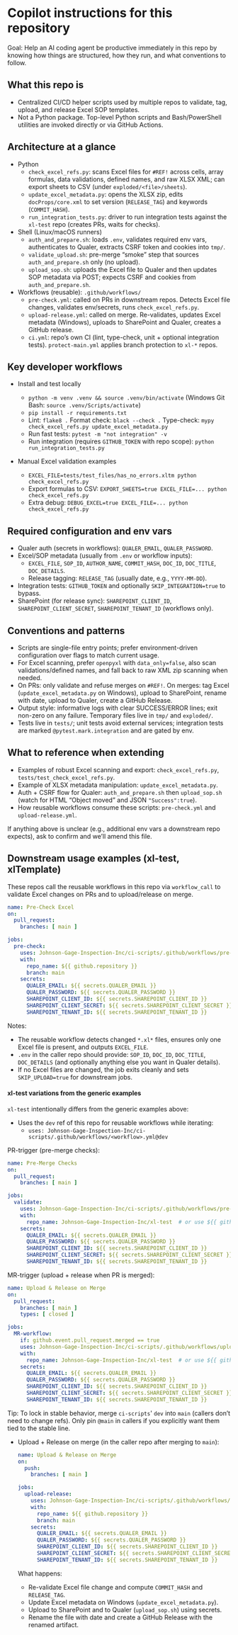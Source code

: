 # Copilot instructions for this repository

Goal: Help an AI coding agent be productive immediately in this repo by knowing how things are structured, how they run, and what conventions to follow.

## What this repo is
- Centralized CI/CD helper scripts used by multiple repos to validate, tag, upload, and release Excel SOP templates.
- Not a Python package. Top-level Python scripts and Bash/PowerShell utilities are invoked directly or via GitHub Actions.

## Architecture at a glance
- Python
  - `check_excel_refs.py`: scans Excel files for `#REF!` across cells, array formulas, data validations, defined names, and raw XLSX XML; can export sheets to CSV (under `exploded/<file>/sheets`).
  - `update_excel_metadata.py`: opens the XLSX zip, edits `docProps/core.xml` to set version (`RELEASE_TAG`) and keywords (`COMMIT_HASH`).
  - `run_integration_tests.py`: driver to run integration tests against the `xl-test` repo (creates PRs, waits for checks).
- Shell (Linux/macOS runners)
  - `auth_and_prepare.sh`: loads `.env`, validates required env vars, authenticates to Qualer, extracts CSRF token and cookies into `tmp/`.
  - `validate_upload.sh`: pre-merge “smoke” step that sources `auth_and_prepare.sh` only (no upload).
  - `upload_sop.sh`: uploads the Excel file to Qualer and then updates SOP metadata via POST; expects CSRF and cookies from `auth_and_prepare.sh`.
- Workflows (reusable): `.github/workflows/`
  - `pre-check.yml`: called on PRs in downstream repos. Detects Excel file changes, validates env/secrets, runs `check_excel_refs.py`.
  - `upload-release.yml`: called on merge. Re-validates, updates Excel metadata (Windows), uploads to SharePoint and Qualer, creates a GitHub release.
  - `ci.yml`: repo’s own CI (lint, type-check, unit + optional integration tests). `protect-main.yml` applies branch protection to `xl-*` repos.

## Key developer workflows
- Install and test locally
  - `python -m venv .venv && source .venv/bin/activate` (Windows Git Bash: `source .venv/Scripts/activate`)
  - `pip install -r requirements.txt`
  - Lint: `flake8 .`  Format check: `black --check .`  Type-check: `mypy check_excel_refs.py update_excel_metadata.py`
  - Run fast tests: `pytest -m "not integration" -v`
  - Run integration (requires `GITHUB_TOKEN` with repo scope): `python run_integration_tests.py`

- Manual Excel validation examples
  - `EXCEL_FILE=tests/test_files/has_no_errors.xltm python check_excel_refs.py`
  - Export formulas to CSV: `EXPORT_SHEETS=true EXCEL_FILE=... python check_excel_refs.py`
  - Extra debug: `DEBUG_EXCEL=true EXCEL_FILE=... python check_excel_refs.py`

## Required configuration and env vars
- Qualer auth (secrets in workflows): `QUALER_EMAIL`, `QUALER_PASSWORD`.
- Excel/SOP metadata (usually from `.env` or workflow inputs):
  - `EXCEL_FILE`, `SOP_ID`, `AUTHOR_NAME`, `COMMIT_HASH`, `DOC_ID`, `DOC_TITLE`, `DOC_DETAILS`.
  - Release tagging: `RELEASE_TAG` (usually date, e.g., `YYYY-MM-DD`).
- Integration tests: `GITHUB_TOKEN` and optionally `SKIP_INTEGRATION=true` to bypass.
- SharePoint (for release sync): `SHAREPOINT_CLIENT_ID`, `SHAREPOINT_CLIENT_SECRET`, `SHAREPOINT_TENANT_ID` (workflows only).

## Conventions and patterns
- Scripts are single-file entry points; prefer environment-driven configuration over flags to match current usage.
- For Excel scanning, prefer `openpyxl` with `data_only=false`, also scan validations/defined names, and fall back to raw XML zip scanning when needed.
- On PRs: only validate and refuse merges on `#REF!`. On merges: tag Excel (`update_excel_metadata.py` on Windows), upload to SharePoint, rename with date, upload to Qualer, create a GitHub Release.
- Output style: informative logs with clear SUCCESS/ERROR lines; exit non-zero on any failure. Temporary files live in `tmp/` and `exploded/`.
- Tests live in `tests/`; unit tests avoid external services; integration tests are marked `@pytest.mark.integration` and are gated by env.

## What to reference when extending
- Examples of robust Excel scanning and export: `check_excel_refs.py`, `tests/test_check_excel_refs.py`.
- Example of XLSX metadata manipulation: `update_excel_metadata.py`.
- Auth + CSRF flow for Qualer: `auth_and_prepare.sh` then `upload_sop.sh` (watch for HTML “Object moved” and JSON `"Success":true`).
- How reusable workflows consume these scripts: `pre-check.yml` and `upload-release.yml`.

If anything above is unclear (e.g., additional env vars a downstream repo expects), ask to confirm and we’ll amend this file.

## Downstream usage examples (xl-test, xlTemplate)

These repos call the reusable workflows in this repo via `workflow_call` to validate Excel changes on PRs and to upload/release on merge.


  ```yaml
  name: Pre-Check Excel
  on:
    pull_request:
      branches: [ main ]

  jobs:
    pre-check:
      uses: Johnson-Gage-Inspection-Inc/ci-scripts/.github/workflows/pre-check.yml@main
      with:
        repo_name: ${{ github.repository }}
        branch: main
      secrets:
        QUALER_EMAIL: ${{ secrets.QUALER_EMAIL }}
        QUALER_PASSWORD: ${{ secrets.QUALER_PASSWORD }}
        SHAREPOINT_CLIENT_ID: ${{ secrets.SHAREPOINT_CLIENT_ID }}
        SHAREPOINT_CLIENT_SECRET: ${{ secrets.SHAREPOINT_CLIENT_SECRET }}
        SHAREPOINT_TENANT_ID: ${{ secrets.SHAREPOINT_TENANT_ID }}
  ```

  Notes:
  - The reusable workflow detects changed `*.xl*` files, ensures only one Excel file is present, and outputs `EXCEL_FILE`.
  - `.env` in the caller repo should provide: `SOP_ID`, `DOC_ID`, `DOC_TITLE`, `DOC_DETAILS` (and optionally anything else you want in Qualer details).
  - If no Excel files are changed, the job exits cleanly and sets `SKIP_UPLOAD=true` for downstream jobs.

#### xl-test variations from the generic examples

`xl-test` intentionally differs  from the generic examples above:

- Uses the `dev` ref of this repo for reusable workflows while iterating:
  - `uses: Johnson-Gage-Inspection-Inc/ci-scripts/.github/workflows/<workflow>.yml@dev`

PR-trigger (pre-merge checks):

```yaml
name: Pre-Merge Checks
on:
  pull_request:
    branches: [ main ]

jobs:
  validate:
    uses: Johnson-Gage-Inspection-Inc/ci-scripts/.github/workflows/pre-check.yml@dev
    with:
      repo_name: Johnson-Gage-Inspection-Inc/xl-test  # or use ${{ github.repository }}
    secrets:
      QUALER_EMAIL: ${{ secrets.QUALER_EMAIL }}
      QUALER_PASSWORD: ${{ secrets.QUALER_PASSWORD }}
      SHAREPOINT_CLIENT_ID: ${{ secrets.SHAREPOINT_CLIENT_ID }}
      SHAREPOINT_CLIENT_SECRET: ${{ secrets.SHAREPOINT_CLIENT_SECRET }}
      SHAREPOINT_TENANT_ID: ${{ secrets.SHAREPOINT_TENANT_ID }}
```

MR-trigger (upload + release when PR is merged):

```yaml
name: Upload & Release on Merge
on:
  pull_request:
    branches: [ main ]
    types: [ closed ]

jobs:
  MR-workflow:
    if: github.event.pull_request.merged == true
    uses: Johnson-Gage-Inspection-Inc/ci-scripts/.github/workflows/upload-release.yml@dev
    with:
      repo_name: Johnson-Gage-Inspection-Inc/xl-test  # or use ${{ github.repository }}
    secrets:
      QUALER_EMAIL: ${{ secrets.QUALER_EMAIL }}
      QUALER_PASSWORD: ${{ secrets.QUALER_PASSWORD }}
      SHAREPOINT_CLIENT_ID: ${{ secrets.SHAREPOINT_CLIENT_ID }}
      SHAREPOINT_CLIENT_SECRET: ${{ secrets.SHAREPOINT_CLIENT_SECRET }}
      SHAREPOINT_TENANT_ID: ${{ secrets.SHAREPOINT_TENANT_ID }}
```

Tip: To lock in stable behavior, merge `ci-scripts`' `dev` into `main` (callers don’t need to change refs). Only pin `@main` in callers if you explicitly want them tied to the stable line.

- Upload + Release on merge (in the caller repo after merging to `main`):

  ```yaml
  name: Upload & Release on Merge
  on:
    push:
      branches: [ main ]

  jobs:
    upload-release:
      uses: Johnson-Gage-Inspection-Inc/ci-scripts/.github/workflows/upload-release.yml@main
      with:
        repo_name: ${{ github.repository }}
        branch: main
      secrets:
        QUALER_EMAIL: ${{ secrets.QUALER_EMAIL }}
        QUALER_PASSWORD: ${{ secrets.QUALER_PASSWORD }}
        SHAREPOINT_CLIENT_ID: ${{ secrets.SHAREPOINT_CLIENT_ID }}
        SHAREPOINT_CLIENT_SECRET: ${{ secrets.SHAREPOINT_CLIENT_SECRET }}
        SHAREPOINT_TENANT_ID: ${{ secrets.SHAREPOINT_TENANT_ID }}
  ```

  What happens:
  - Re-validate Excel file change and compute `COMMIT_HASH` and `RELEASE_TAG`.
  - Update Excel metadata on Windows (`update_excel_metadata.py`).
  - Upload to SharePoint and to Qualer (`upload_sop.sh`) using secrets.
  - Rename the file with date and create a GitHub Release with the renamed artifact.
